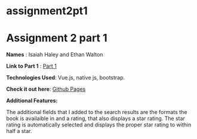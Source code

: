 # assignment2pt1
 
 # Assignment 2 part 1

**Names** : Isaiah Haley and Ethan Walton

**Link to Part 1** : [Part 1](https://github.com/isaiahhaley0/AssignmentOne)

**Technologies Used**: Vue.js, native js, bootstrap.

**Check it out here**: [Github Pages](https://isaiahhaley0.github.io/assignment2pt1/)

**Additional Features:**
	
The additional fields that I added to  the search results are the formats the book is availaible in and a rating, that also displays a star rating. The star rating is automatically selected and displays the proper star rating to within half a star.
